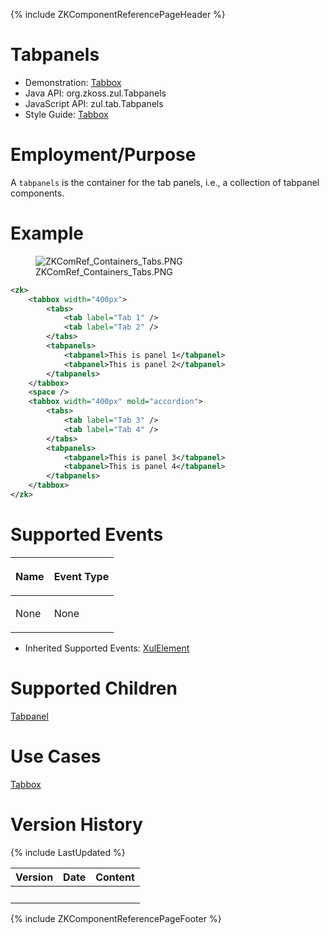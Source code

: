 {% include ZKComponentReferencePageHeader %}

# Tabpanels

- Demonstration: [Tabbox](http://www.zkoss.org/zkdemo/tabbox)
- Java API: <javadoc>org.zkoss.zul.Tabpanels</javadoc>
- JavaScript API: <javadoc directory="jsdoc">zul.tab.Tabpanels</javadoc>
- Style Guide: [
  Tabbox](ZK_Style_Guide/XUL_Component_Specification/Tabbox)

# Employment/Purpose

A `tabpanels` is the container for the tab panels, i.e., a collection of
tabpanel components.

# Example

<figure>
<img src="ZKComRef_Containers_Tabs.PNG"
title="ZKComRef_Containers_Tabs.PNG" />
<figcaption>ZKComRef_Containers_Tabs.PNG</figcaption>
</figure>

``` xml
<zk>
    <tabbox width="400px">
        <tabs>
            <tab label="Tab 1" />
            <tab label="Tab 2" />
        </tabs>
        <tabpanels>
            <tabpanel>This is panel 1</tabpanel>
            <tabpanel>This is panel 2</tabpanel>
        </tabpanels>
    </tabbox>
    <space />
    <tabbox width="400px" mold="accordion">
        <tabs>
            <tab label="Tab 3" />
            <tab label="Tab 4" />
        </tabs>
        <tabpanels>
            <tabpanel>This is panel 3</tabpanel>
            <tabpanel>This is panel 4</tabpanel>
        </tabpanels>
    </tabbox>
</zk>
```

# Supported Events

<table>
<thead>
<tr class="header">
<th><center>
<p>Name</p>
</center></th>
<th><center>
<p>Event Type</p>
</center></th>
</tr>
</thead>
<tbody>
<tr class="odd">
<td><p>None</p></td>
<td><p>None</p></td>
</tr>
</tbody>
</table>

- Inherited Supported Events: [
  XulElement](ZK_Component_Reference/Base_Components/XulElement#Supported_Events)

# Supported Children

[
Tabpanel](ZK_Component_Reference/Containers/Tabbox/Tabpanel)

# Use Cases

[ Tabbox](ZK_Component_Reference/Containers/Tabbox#Use_Cases)

# Version History

{% include LastUpdated %}

| Version | Date | Content |
|---------|------|---------|
|         |      |         |

{% include ZKComponentReferencePageFooter %}
